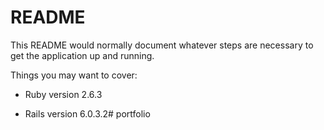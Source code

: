 # README

This README would normally document whatever steps are necessary to get the
application up and running.

Things you may want to cover:

* Ruby version
2.6.3

* Rails version
6.0.3.2# portfolio

